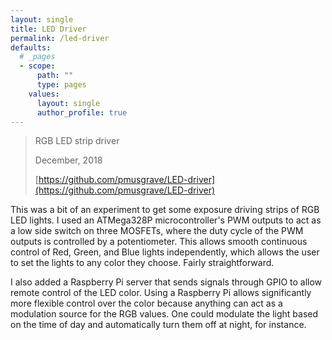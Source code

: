 ```yaml
---
layout: single
title: LED Driver
permalink: /led-driver
defaults:
  # _pages
  - scope:
      path: ""
      type: pages
    values:
      layout: single
      author_profile: true
---
```


> RGB LED strip driver
>
> December, 2018
>
> [https://github.com/pmusgrave/LED-driver](https://github.com/pmusgrave/LED-driver)

This was a bit of an experiment to get some exposure driving strips of RGB LED lights. I used an ATMega328P microcontroller's PWM outputs to act as a low side switch on three MOSFETs, where the duty cycle of the PWM outputs is controlled by a potentiometer. This allows smooth continuous control of Red, Green, and Blue lights independently, which allows the user to set the lights to any color they choose. Fairly straightforward.

I also added a Raspberry Pi server that sends signals through GPIO to allow remote control of the LED color. Using a Raspberry Pi allows significantly more flexible control over the color because anything can act as a modulation source for the RGB values. One could modulate the light based on the time of day and automatically turn them off at night, for instance.